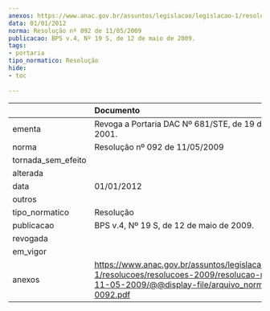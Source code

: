```yaml
---
anexos: https://www.anac.gov.br/assuntos/legislacao/legislacao-1/resolucoes/resolucoes-2009/resolucao-no-092-de-11-05-2009/@@display-file/arquivo_norma/RA2009-0092.pdf
data: 01/01/2012
norma: Resolução nº 092 de 11/05/2009
publicacao: BPS v.4, Nº 19 S, de 12 de maio de 2009.
tags:
- portaria
tipo_normatico: Resolução
hide: 
- toc 
 
---
```


|                    | Documento                                                                                                                                                       |
|:-------------------|:----------------------------------------------------------------------------------------------------------------------------------------------------------------|
| ementa             | Revoga a Portaria DAC Nº 681/STE, de 19 de abril de 2001.                                                                                                       |
| norma              | Resolução nº 092 de 11/05/2009                                                                                                                                  |
| tornada_sem_efeito |                                                                                                                                                                 |
| alterada           |                                                                                                                                                                 |
| data               | 01/01/2012                                                                                                                                                      |
| outros             |                                                                                                                                                                 |
| tipo_normatico     | Resolução                                                                                                                                                       |
| publicacao         | BPS v.4, Nº 19 S, de 12 de maio de 2009.                                                                                                                        |
| revogada           |                                                                                                                                                                 |
| em_vigor           |                                                                                                                                                                 |
| anexos             | https://www.anac.gov.br/assuntos/legislacao/legislacao-1/resolucoes/resolucoes-2009/resolucao-no-092-de-11-05-2009/@@display-file/arquivo_norma/RA2009-0092.pdf |